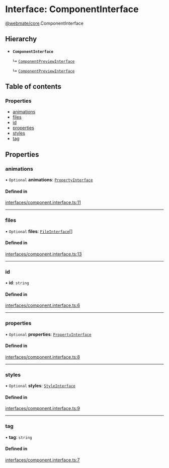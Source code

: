 # Interface: ComponentInterface

[@webmate/core](../wiki/@webmate.core).ComponentInterface

## Hierarchy

- **`ComponentInterface`**

  ↳ [`ComponentPreviewInterface`](../wiki/@webmate.core.ComponentPreviewInterface)

  ↳ [`ComponentPreviewInterface`](../wiki/@webmate.core.ComponentPreviewInterface)

## Table of contents

### Properties

- [animations](../wiki/@webmate.core.ComponentInterface#animations)
- [files](../wiki/@webmate.core.ComponentInterface#files)
- [id](../wiki/@webmate.core.ComponentInterface#id)
- [properties](../wiki/@webmate.core.ComponentInterface#properties)
- [styles](../wiki/@webmate.core.ComponentInterface#styles)
- [tag](../wiki/@webmate.core.ComponentInterface#tag)

## Properties

### animations

• `Optional` **animations**: [`PropertyInterface`](../wiki/@webmate.core.PropertyInterface)

#### Defined in

[interfaces/component.interface.ts:11](https://gitlab.com/ligrila/webmate-lit/-/blob/4b99057/packages/core/src/interfaces/component.interface.ts#L11)

___

### files

• `Optional` **files**: [`FileInterface`](../wiki/@webmate.core.FileInterface)[]

#### Defined in

[interfaces/component.interface.ts:13](https://gitlab.com/ligrila/webmate-lit/-/blob/4b99057/packages/core/src/interfaces/component.interface.ts#L13)

___

### id

• **id**: `string`

#### Defined in

[interfaces/component.interface.ts:6](https://gitlab.com/ligrila/webmate-lit/-/blob/4b99057/packages/core/src/interfaces/component.interface.ts#L6)

___

### properties

• `Optional` **properties**: [`PropertyInterface`](../wiki/@webmate.core.PropertyInterface)

#### Defined in

[interfaces/component.interface.ts:8](https://gitlab.com/ligrila/webmate-lit/-/blob/4b99057/packages/core/src/interfaces/component.interface.ts#L8)

___

### styles

• `Optional` **styles**: [`StyleInterface`](../wiki/@webmate.core.StyleInterface)

#### Defined in

[interfaces/component.interface.ts:9](https://gitlab.com/ligrila/webmate-lit/-/blob/4b99057/packages/core/src/interfaces/component.interface.ts#L9)

___

### tag

• **tag**: `string`

#### Defined in

[interfaces/component.interface.ts:7](https://gitlab.com/ligrila/webmate-lit/-/blob/4b99057/packages/core/src/interfaces/component.interface.ts#L7)
